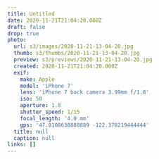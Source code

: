 ```yaml
---
title: Untitled
date: 2020-11-21T21:04:20.000Z
draft: false
drop: true
photo:
  url: s3/images/2020-11-21-13-04-20.jpg
  thumb: s3/thumbs/2020-11-21-13-04-20.jpg
  preview: s3/previews/2020-11-21-13-04-20.jpg
  created: 2020-11-21T21:04:20.000Z
  exif:
    make: Apple
    model: 'iPhone 7'
    lens: 'iPhone 7 back camera 3.99mm f/1.8'
    iso: 50
    aperture: 1.8
    shutter_speed: 1/15
    focal_length: '4.0 mm'
    gps: '47.8108638888889 -122.378219444444'
  title: null
  caption: null
links: []
---
```

